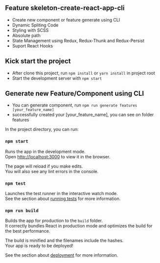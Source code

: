## Feature skeleton-create-react-app-cli
* Create new component or feature generate using CLI 
* Dynamic Spliting Code
* Styling with SCSS
* Absolute path
* State Management using Redux, Redux-Thunk and Redux-Persist
* Suport React Hooks

## Kick start the project
  * After clone this project, run `npm install` or `yarn install` in project root
  * Start the development server with `npm start`

## Generate new Feature/Component using CLI
  * You can generate component, run `npm run generate features [your_feature_name]`
  * successfully created your [your_feature_name], you can see on folder features 
  
In the project directory, you can run:

### `npm start`

Runs the app in the development mode.<br>
Open [http://localhost:3000](http://localhost:3000) to view it in the browser.

The page will reload if you make edits.<br>
You will also see any lint errors in the console.

### `npm test`

Launches the test runner in the interactive watch mode.<br>
See the section about [running tests](https://facebook.github.io/create-react-app/docs/running-tests) for more information.

### `npm run build`

Builds the app for production to the `build` folder.<br>
It correctly bundles React in production mode and optimizes the build for the best performance.

The build is minified and the filenames include the hashes.<br>
Your app is ready to be deployed!

See the section about [deployment](https://facebook.github.io/create-react-app/docs/deployment) for more information.

